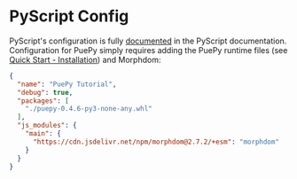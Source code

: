# PyScript Config

PyScript's configuration is fully [documented](https://docs.pyscript.net/2024.9.2/user-guide/configuration/) in the PyScript documentation. Configuration for PuePy simply requires adding the PuePy runtime files (see [Quick Start - Installation](../getting-started/quick-start.md)) and Morphdom:

```JSON
{
  "name": "PuePy Tutorial",
  "debug": true,
  "packages": [
    "./puepy-0.4.6-py3-none-any.whl"
  ],
  "js_modules": {
    "main": {
      "https://cdn.jsdelivr.net/npm/morphdom@2.7.2/+esm": "morphdom"
    }
  }
}
```